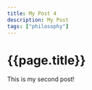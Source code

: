 ```yaml
---
title: My Post 4
description: My Post
tags: ["philosophy"]
---
```


# {{page.title}}

This is my second post!




